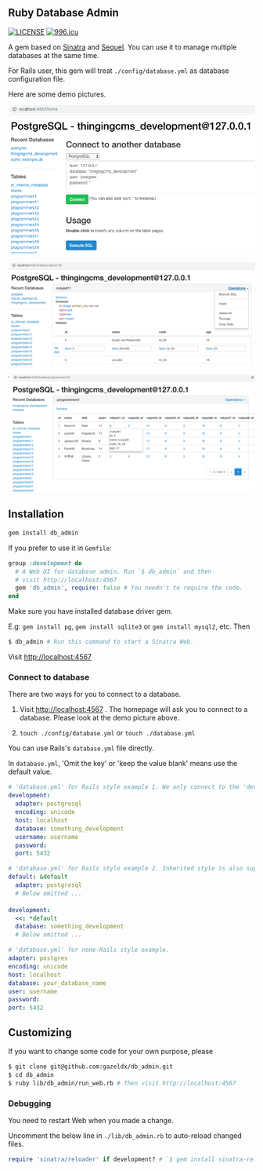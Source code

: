 ## Ruby Database Admin
[![LICENSE](https://img.shields.io/badge/license-Anti%20996-blue.svg)](https://github.com/996icu/996.ICU/blob/master/LICENSE)
[![996.icu](https://img.shields.io/badge/link-996.icu-red.svg)](https://996.icu)

A gem based on [Sinatra](https://github.com/sinatra/sinatra) and [Sequel](https://github.com/jeremyevans/sequel).
You can use it to manage multiple databases at the same time.

For Rails user, this gem will treat `./config/database.yml` as database configuration file.

Here are some demo pictures.

![Demo home](./lib/public/demo_home.png)

![Demo operations](./lib/public/demo_operations.png)

![Demo hover](./lib/public/demo_hover.png)

## Installation
~~~ruby
gem install db_admin
~~~
If you prefer to use it in `Gemfile`:
~~~ruby
group :development do
  # A Web UI for database admin. Run `$ db_admin` and then
  # visit http://localhost:4567
  gem 'db_admin', require: false # You needn't to require the code.
end
~~~

Make sure you have installed database driver gem.

E.g: `gem install pg`, `gem install sqlite3` or `gem install mysql2`, etc. Then

~~~bash
$ db_admin # Run this command to start a Sinatra Web.
~~~
Visit [http://localhost:4567](http://localhost:4567/)

### Connect to database
There are two ways for you to connect to a database.

1) Visit [http://localhost:4567](http://localhost:4567/) . The homepage will ask you to connect to a database. Please look at the demo picture above.

2) `touch ./config/database.yml` or `touch ./database.yml`

You can use Rails's `database.yml` file directly.

In `database.yml`, 'Omit the key' or 'keep the value blank' means use the default value.
~~~yaml
# 'database.yml' for Rails style example 1. We only connect to the 'development' database!
development:
  adapter: postgresql
  encoding: unicode
  host: localhost
  database: something_development
  username: username
  password:
  port: 5432
~~~
~~~yaml
# 'database.yml' for Rails style example 2. Inherited style is also supported.
default: &default
  adapter: postgresql
  # Below omitted ...

development:
  <<: *default
  database: something_development
  # Below omitted ...
~~~
~~~yaml
# 'database.yml' for none-Rails style example.
adapter: postgres
encoding: unicode
host: localhost
database: your_database_name
user: username
password:
port: 5432
~~~

## Customizing
If you want to change some code for your own purpose, please
~~~bash
$ git clone git@github.com:gazeldx/db_admin.git
$ cd db_admin
$ ruby lib/db_admin/run_web.rb # Then visit http://localhost:4567 
~~~

### Debugging
You need to restart Web when you made a change. 

Uncomment the below line in `./lib/db_admin.rb` to auto-reload changed files.
~~~ruby
require 'sinatra/reloader' if development? # `$ gem install sinatra-reloader` first. 
~~~
